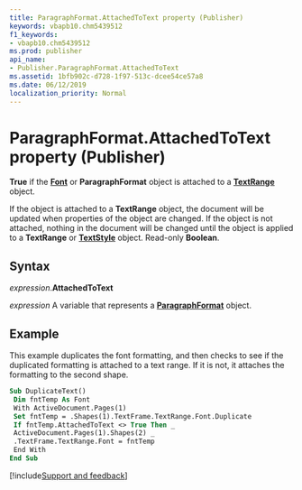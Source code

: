 ```yaml
---
title: ParagraphFormat.AttachedToText property (Publisher)
keywords: vbapb10.chm5439512
f1_keywords:
- vbapb10.chm5439512
ms.prod: publisher
api_name:
- Publisher.ParagraphFormat.AttachedToText
ms.assetid: 1bfb902c-d728-1f97-513c-dcee54ce57a8
ms.date: 06/12/2019
localization_priority: Normal
---
```



# ParagraphFormat.AttachedToText property (Publisher)

**True** if the **[Font](publisher.font.md)** or **ParagraphFormat** object is attached to a **[TextRange](publisher.textrange.md)** object. 

If the object is attached to a **TextRange** object, the document will be updated when properties of the object are changed. If the object is not attached, nothing in the document will be changed until the object is applied to a **TextRange** or **[TextStyle](publisher.textstyle.md)** object. Read-only **Boolean**.


## Syntax

_expression_.**AttachedToText**

_expression_ A variable that represents a **[ParagraphFormat](Publisher.ParagraphFormat.md)** object.


## Example

This example duplicates the font formatting, and then checks to see if the duplicated formatting is attached to a text range. If it is not, it attaches the formatting to the second shape.

```vb
Sub DuplicateText() 
 Dim fntTemp As Font 
 With ActiveDocument.Pages(1) 
 Set fntTemp = .Shapes(1).TextFrame.TextRange.Font.Duplicate 
 If fntTemp.AttachedToText <> True Then _ 
 ActiveDocument.Pages(1).Shapes(2) _ 
 .TextFrame.TextRange.Font = fntTemp 
 End With 
End Sub
```

[!include[Support and feedback](~/includes/feedback-boilerplate.md)]